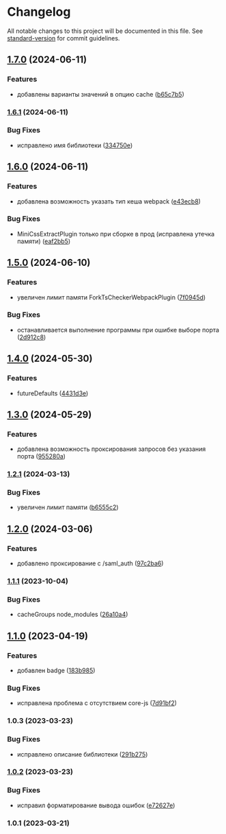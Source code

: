 # Changelog

All notable changes to this project will be documented in this file. See [standard-version](https://github.com/conventional-changelog/standard-version) for commit guidelines.

## [1.7.0](https://github.com/Infomaximum/frontend-builder/compare/v1.6.1...v1.7.0) (2024-06-11)


### Features

* добавлены варианты значений в опцию cache ([b65c7b5](https://github.com/Infomaximum/frontend-builder/commit/b65c7b55865a7a3c635a714261725d581fa4f19e))

### [1.6.1](https://github.com/Infomaximum/frontend-builder/compare/v1.6.0...v1.6.1) (2024-06-11)


### Bug Fixes

* исправлено имя библиотеки ([334750e](https://github.com/Infomaximum/frontend-builder/commit/334750e0fb97a17741dab259efc4745d4c7724b8))

## [1.6.0](https://github.com/Infomaximum/frontend-builder/compare/v1.5.0...v1.6.0) (2024-06-11)


### Features

* добавлена возможность указать тип кеша webpack ([e43ecb8](https://github.com/Infomaximum/frontend-builder/commit/e43ecb8b15f04692cadfc1ed3516e852800bef7f))


### Bug Fixes

* MiniCssExtractPlugin только при сборке в прод (исправлена утечка памяти) ([eaf2bb5](https://github.com/Infomaximum/frontend-builder/commit/eaf2bb541b0349c7993c9ddc099bdeddef078f33))

## [1.5.0](https://github.com/Infomaximum/frontend-builder/compare/v1.4.0...v1.5.0) (2024-06-10)


### Features

* увеличен лимит памяти ForkTsCheckerWebpackPlugin ([7f0945d](https://github.com/Infomaximum/frontend-builder/commit/7f0945d8f11596d675c13626c1d807e61a2de7f5))


### Bug Fixes

* останавливается выполнение программы при ошибке выборе порта ([2d912c8](https://github.com/Infomaximum/frontend-builder/commit/2d912c883a500136fb613d5557ea021452c657ef))

## [1.4.0](https://github.com/Infomaximum/frontend-builder/compare/v1.3.0...v1.4.0) (2024-05-30)


### Features

* futureDefaults ([4431d3e](https://github.com/Infomaximum/frontend-builder/commit/4431d3e3ea6f127ece366845b5899fb7adcfa597))

## [1.3.0](https://github.com/Infomaximum/frontend-builder/compare/v1.2.1...v1.3.0) (2024-05-29)


### Features

* добавлена возможность проксирования запросов без указания порта ([955280a](https://github.com/Infomaximum/frontend-builder/commit/955280aa02f1eb6b20a0beb0068d7bd87e9938d4))

### [1.2.1](https://github.com/Infomaximum/frontend-builder/compare/v1.2.0...v1.2.1) (2024-03-13)


### Bug Fixes

* увеличен лимит памяти ([b6555c2](https://github.com/Infomaximum/frontend-builder/commit/b6555c263a878937ac0a28cdab60e1a1a0759a7e))

## [1.2.0](https://github.com/Infomaximum/frontend-builder/compare/v1.1.1...v1.2.0) (2024-03-06)


### Features

* добавлено проксирование с /saml_auth ([97c2ba6](https://github.com/Infomaximum/frontend-builder/commit/97c2ba6679d3e90f0c9272aec8bdcc1a4f3a0f70))

### [1.1.1](https://github.com/Infomaximum/frontend-builder/compare/v1.1.0...v1.1.1) (2023-10-04)


### Bug Fixes

* cacheGroups node_modules ([26a10a4](https://github.com/Infomaximum/frontend-builder/commit/26a10a425e6dee15e7b24b41d77e3427898bb10c))

## [1.1.0](https://github.com/Infomaximum/frontend-builder/compare/v1.0.3...v1.1.0) (2023-04-19)


### Features

* добавлен badge ([183b985](https://github.com/Infomaximum/frontend-builder/commit/183b98506f36bf66361d13544f2566ed9e05d9b2))


### Bug Fixes

* исправлена проблема с отсутствием core-js ([7d91bf2](https://github.com/Infomaximum/frontend-builder/commit/7d91bf20014c2e0e9286215437e589d451dd2255))

### 1.0.3 (2023-03-23)


### Bug Fixes

* исправлено описание библиотеки ([291b275](https://github.com/Infomaximum/frontend-builder/commit/291b27529f1a0b7d8c1a6732b4e27ed0e8801f88))

### [1.0.2](https://git.office.infomaximum.com:10122/frontend/im-builder/compare/v1.0.1...v1.0.2) (2023-03-23)


### Bug Fixes

* исправил форматирование вывода ошибок ([e72627e](https://git.office.infomaximum.com:10122/frontend/im-builder/commit/e72627ea040e8a0fc3d8b16c648dde71cc579c31))

### 1.0.1 (2023-03-21)
